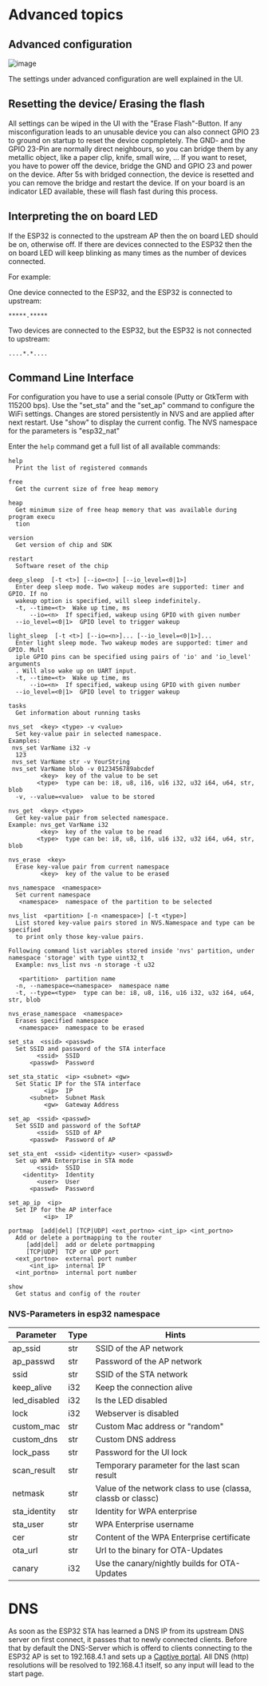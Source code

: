 # Advanced topics

## Advanced configuration

![image](advanced.png)

The settings under advanced configuration are well explained in the UI. 

## Resetting the device/ Erasing the flash

All settings can be wiped in the UI with the "Erase Flash"-Button. If any misconfiguration leads to an unusable device you can also connect GPIO 23 to ground on startup to reset the device copmpletely. The GND- and the GPIO 23-Pin are normally direct neighbours, so you can bridge them by any metallic object, like a paper clip, knife, small wire, ... If you want to reset, you have to power off the device, bridge the GND and GPIO 23 and power on the device. After 5s with bridged connection, the device is resetted and you can remove the bridge and restart the device. If on your board is an indicator LED available, these will flash fast during this process. 

## Interpreting the on board LED

If the ESP32 is connected to the upstream AP then the on board LED should be on, otherwise off.
If there are devices connected to the ESP32 then the on board LED will keep blinking as many times as the number of devices connected.

For example:

One device connected to the ESP32, and the ESP32 is connected to upstream: 

`*****.*****`

Two devices are connected to the ESP32, but the ESP32 is not connected to upstream: 

`....*.*....`

## Command Line Interface

For configuration you have to use a serial console (Putty or GtkTerm with 115200 bps).
Use the "set_sta" and the "set_ap" command to configure the WiFi settings. Changes are stored persistently in NVS and are applied after next restart. Use "show" to display the current config. The NVS namespace for the parameters is "esp32_nat"

Enter the `help` command get a full list of all available commands:
```
help 
  Print the list of registered commands

free 
  Get the current size of free heap memory

heap 
  Get minimum size of free heap memory that was available during program execu
  tion

version 
  Get version of chip and SDK

restart 
  Software reset of the chip

deep_sleep  [-t <t>] [--io=<n>] [--io_level=<0|1>]
  Enter deep sleep mode. Two wakeup modes are supported: timer and GPIO. If no
  wakeup option is specified, will sleep indefinitely.
  -t, --time=<t>  Wake up time, ms
      --io=<n>  If specified, wakeup using GPIO with given number
  --io_level=<0|1>  GPIO level to trigger wakeup

light_sleep  [-t <t>] [--io=<n>]... [--io_level=<0|1>]...
  Enter light sleep mode. Two wakeup modes are supported: timer and GPIO. Mult
  iple GPIO pins can be specified using pairs of 'io' and 'io_level' arguments
  . Will also wake up on UART input.
  -t, --time=<t>  Wake up time, ms
      --io=<n>  If specified, wakeup using GPIO with given number
  --io_level=<0|1>  GPIO level to trigger wakeup

tasks 
  Get information about running tasks

nvs_set  <key> <type> -v <value>
  Set key-value pair in selected namespace.
Examples:
 nvs_set VarName i32 -v 
  123 
 nvs_set VarName str -v YourString 
 nvs_set VarName blob -v 0123456789abcdef 
         <key>  key of the value to be set
        <type>  type can be: i8, u8, i16, u16 i32, u32 i64, u64, str, blob
  -v, --value=<value>  value to be stored

nvs_get  <key> <type>
  Get key-value pair from selected namespace. 
Example: nvs_get VarName i32
         <key>  key of the value to be read
        <type>  type can be: i8, u8, i16, u16 i32, u32 i64, u64, str, blob

nvs_erase  <key>
  Erase key-value pair from current namespace
         <key>  key of the value to be erased

nvs_namespace  <namespace>
  Set current namespace
   <namespace>  namespace of the partition to be selected

nvs_list  <partition> [-n <namespace>] [-t <type>]
  List stored key-value pairs stored in NVS.Namespace and type can be specified
  to print only those key-value pairs.
  
Following command list variables stored inside 'nvs' partition, under namespace 'storage' with type uint32_t
  Example: nvs_list nvs -n storage -t u32 

   <partition>  partition name
  -n, --namespace=<namespace>  namespace name
  -t, --type=<type>  type can be: i8, u8, i16, u16 i32, u32 i64, u64, str, blob

nvs_erase_namespace  <namespace>
  Erases specified namespace
   <namespace>  namespace to be erased

set_sta  <ssid> <passwd>
  Set SSID and password of the STA interface
        <ssid>  SSID
      <passwd>  Password

set_sta_static  <ip> <subnet> <gw>
  Set Static IP for the STA interface
          <ip>  IP
      <subnet>  Subnet Mask
          <gw>  Gateway Address

set_ap  <ssid> <passwd>
  Set SSID and password of the SoftAP
        <ssid>  SSID of AP
      <passwd>  Password of AP

set_sta_ent  <ssid> <identity> <user> <passwd>
  Set up WPA Enterprise in STA mode
        <ssid>  SSID
    <identity>  Identity
        <user>  User
      <passwd>  Password      

set_ap_ip  <ip>
  Set IP for the AP interface
          <ip>  IP

portmap  [add|del] [TCP|UDP] <ext_portno> <int_ip> <int_portno>
  Add or delete a portmapping to the router
     [add|del]  add or delete portmapping
     [TCP|UDP]  TCP or UDP port
  <ext_portno>  external port number
      <int_ip>  internal IP
  <int_portno>  internal port number

show 
  Get status and config of the router
```
### NVS-Parameters in esp32 namespace

| Parameter   | Type | Hints
| ----------- | ----------- | ------- |
| ap_ssid      | str       |SSID of the AP network|
| ap_passwd   | str        | Password of the AP network|
| ssid      | str       |SSID of the STA network|
| keep_alive   | i32        | Keep the connection alive|
| led_disabled   | i32        | Is the LED disabled|
| lock   | i32        | Webserver is disabled|
| custom_mac   | str        | Custom Mac address or "random"|
| custom_dns   | str        | Custom DNS address|
| lock_pass   | str        | Password for the UI lock|
| scan_result   | str        | Temporary parameter for the last scan result|
| netmask   | str        | Value of the network class to use (classa, classb or classc)  |
| sta_identity   | str        | Identity for WPA enterprise |
| sta_user   | str        | WPA Enterprise username|
| cer   | str        | Content of the WPA Enterprise certificate |
| ota_url   | str        | Url to the binary for OTA-Updates |
| canary   | i32        | Use the canary/nightly builds for OTA-Updates  |


# DNS
As soon as the ESP32 STA has learned a DNS IP from its upstream DNS server on first connect, it passes that to newly connected clients.
Before that by default the DNS-Server which is offerd to clients connecting to the ESP32 AP is set to 192.168.4.1 and sets up a [Captive portal](https://en.wikipedia.org/wiki/Captive_portal). All DNS (http) resolutions will be resolved to 192.168.4.1 itself, so any input will lead to the start page.